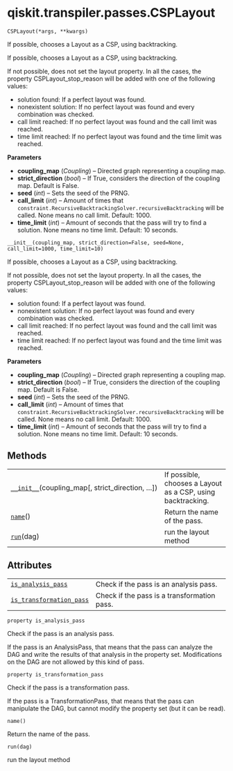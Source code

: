 # qiskit.transpiler.passes.CSPLayout

<span id="undefined" />

`CSPLayout(*args, **kwargs)`

If possible, chooses a Layout as a CSP, using backtracking.

If possible, chooses a Layout as a CSP, using backtracking.

If not possible, does not set the layout property. In all the cases, the property CSPLayout\_stop\_reason will be added with one of the following values:

*   solution found: If a perfect layout was found.
*   nonexistent solution: If no perfect layout was found and every combination was checked.
*   call limit reached: If no perfect layout was found and the call limit was reached.
*   time limit reached: If no perfect layout was found and the time limit was reached.

**Parameters**

*   **coupling\_map** (*Coupling*) – Directed graph representing a coupling map.
*   **strict\_direction** (*bool*) – If True, considers the direction of the coupling map. Default is False.
*   **seed** (*int*) – Sets the seed of the PRNG.
*   **call\_limit** (*int*) – Amount of times that `constraint.RecursiveBacktrackingSolver.recursiveBacktracking` will be called. None means no call limit. Default: 1000.
*   **time\_limit** (*int*) – Amount of seconds that the pass will try to find a solution. None means no time limit. Default: 10 seconds.

<span id="undefined" />

`__init__(coupling_map, strict_direction=False, seed=None, call_limit=1000, time_limit=10)`

If possible, chooses a Layout as a CSP, using backtracking.

If not possible, does not set the layout property. In all the cases, the property CSPLayout\_stop\_reason will be added with one of the following values:

*   solution found: If a perfect layout was found.
*   nonexistent solution: If no perfect layout was found and every combination was checked.
*   call limit reached: If no perfect layout was found and the call limit was reached.
*   time limit reached: If no perfect layout was found and the time limit was reached.

**Parameters**

*   **coupling\_map** (*Coupling*) – Directed graph representing a coupling map.
*   **strict\_direction** (*bool*) – If True, considers the direction of the coupling map. Default is False.
*   **seed** (*int*) – Sets the seed of the PRNG.
*   **call\_limit** (*int*) – Amount of times that `constraint.RecursiveBacktrackingSolver.recursiveBacktracking` will be called. None means no call limit. Default: 1000.
*   **time\_limit** (*int*) – Amount of seconds that the pass will try to find a solution. None means no time limit. Default: 10 seconds.

## Methods

|                                                                                                                                                  |                                                             |
| ------------------------------------------------------------------------------------------------------------------------------------------------ | ----------------------------------------------------------- |
| [`__init__`](#qiskit.transpiler.passes.CSPLayout.__init__ "qiskit.transpiler.passes.CSPLayout.__init__")(coupling\_map\[, strict\_direction, …]) | If possible, chooses a Layout as a CSP, using backtracking. |
| [`name`](#qiskit.transpiler.passes.CSPLayout.name "qiskit.transpiler.passes.CSPLayout.name")()                                                   | Return the name of the pass.                                |
| [`run`](#qiskit.transpiler.passes.CSPLayout.run "qiskit.transpiler.passes.CSPLayout.run")(dag)                                                   | run the layout method                                       |

## Attributes

|                                                                                                                                                    |                                             |
| -------------------------------------------------------------------------------------------------------------------------------------------------- | ------------------------------------------- |
| [`is_analysis_pass`](#qiskit.transpiler.passes.CSPLayout.is_analysis_pass "qiskit.transpiler.passes.CSPLayout.is_analysis_pass")                   | Check if the pass is an analysis pass.      |
| [`is_transformation_pass`](#qiskit.transpiler.passes.CSPLayout.is_transformation_pass "qiskit.transpiler.passes.CSPLayout.is_transformation_pass") | Check if the pass is a transformation pass. |

<span id="undefined" />

`property is_analysis_pass`

Check if the pass is an analysis pass.

If the pass is an AnalysisPass, that means that the pass can analyze the DAG and write the results of that analysis in the property set. Modifications on the DAG are not allowed by this kind of pass.

<span id="undefined" />

`property is_transformation_pass`

Check if the pass is a transformation pass.

If the pass is a TransformationPass, that means that the pass can manipulate the DAG, but cannot modify the property set (but it can be read).

<span id="undefined" />

`name()`

Return the name of the pass.

<span id="undefined" />

`run(dag)`

run the layout method
